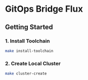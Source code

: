 # GitOps Bridge Flux

## Getting Started

### 1. Install Toolchain

```bash
make install-toolchain
```

### 2. Create Local Cluster

```bash
make cluster-create
```

